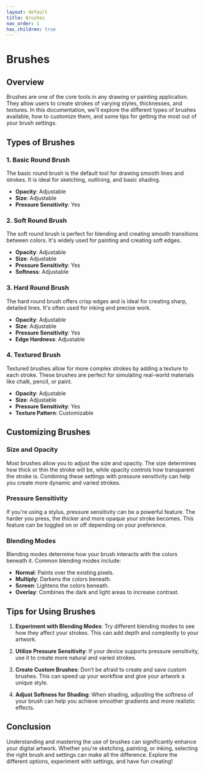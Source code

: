```yaml
---
layout: default
title: Brushes
nav_order: 1
has_children: true
---
```

# Brushes

## Overview

Brushes are one of the core tools in any drawing or painting application. They allow users to create strokes of varying styles, thicknesses, and textures. In this documentation, we'll explore the different types of brushes available, how to customize them, and some tips for getting the most out of your brush settings.

## Types of Brushes

### 1. **Basic Round Brush**

The basic round brush is the default tool for drawing smooth lines and strokes. It is ideal for sketching, outlining, and basic shading.

- **Opacity**: Adjustable
- **Size**: Adjustable
- **Pressure Sensitivity**: Yes

### 2. **Soft Round Brush**

The soft round brush is perfect for blending and creating smooth transitions between colors. It's widely used for painting and creating soft edges.

- **Opacity**: Adjustable
- **Size**: Adjustable
- **Pressure Sensitivity**: Yes
- **Softness**: Adjustable

### 3. **Hard Round Brush**

The hard round brush offers crisp edges and is ideal for creating sharp, detailed lines. It's often used for inking and precise work.

- **Opacity**: Adjustable
- **Size**: Adjustable
- **Pressure Sensitivity**: Yes
- **Edge Hardness**: Adjustable

### 4. **Textured Brush**

Textured brushes allow for more complex strokes by adding a texture to each stroke. These brushes are perfect for simulating real-world materials like chalk, pencil, or paint.

- **Opacity**: Adjustable
- **Size**: Adjustable
- **Pressure Sensitivity**: Yes
- **Texture Pattern**: Customizable

## Customizing Brushes

### **Size and Opacity**

Most brushes allow you to adjust the size and opacity. The size determines how thick or thin the stroke will be, while opacity controls how transparent the stroke is. Combining these settings with pressure sensitivity can help you create more dynamic and varied strokes.

### **Pressure Sensitivity**

If you're using a stylus, pressure sensitivity can be a powerful feature. The harder you press, the thicker and more opaque your stroke becomes. This feature can be toggled on or off depending on your preference.

### **Blending Modes**

Blending modes determine how your brush interacts with the colors beneath it. Common blending modes include:

- **Normal**: Paints over the existing pixels.
- **Multiply**: Darkens the colors beneath.
- **Screen**: Lightens the colors beneath.
- **Overlay**: Combines the dark and light areas to increase contrast.

## Tips for Using Brushes

1. **Experiment with Blending Modes**: Try different blending modes to see how they affect your strokes. This can add depth and complexity to your artwork.

2. **Utilize Pressure Sensitivity**: If your device supports pressure sensitivity, use it to create more natural and varied strokes.

3. **Create Custom Brushes**: Don’t be afraid to create and save custom brushes. This can speed up your workflow and give your artwork a unique style.

4. **Adjust Softness for Shading**: When shading, adjusting the softness of your brush can help you achieve smoother gradients and more realistic effects.

## Conclusion

Understanding and mastering the use of brushes can significantly enhance your digital artwork. Whether you're sketching, painting, or inking, selecting the right brush and settings can make all the difference. Explore the different options, experiment with settings, and have fun creating!

